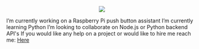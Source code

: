 <p align="center">
  <img src="https://ca.slack-edge.com/ESZCHB482-W012JHRKY0J-69d20df3f3c3-512"/>
<p/>
I’m currently working on a Raspberry Pi push button assistant
I’m currently learning Python
I’m looking to collaborate on Node.js or Python backend API's
If you would like any help on a project or would like to hire me reach me: <a href="mailto:dallasjames42@gmail.com"> Here </a>
